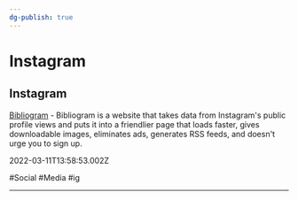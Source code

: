 ```yaml
---
dg-publish: true
---
```


# Instagram

## Instagram

[Bibliogram](https://bibliogram.art) - Bibliogram is a website that takes data from Instagram's public profile views and puts it into a friendlier page that loads faster, gives downloadable images, eliminates ads, generates RSS feeds, and doesn't urge you to sign up.

2022-03-11T13:58:53.002Z

#Social #Media #ig

---
